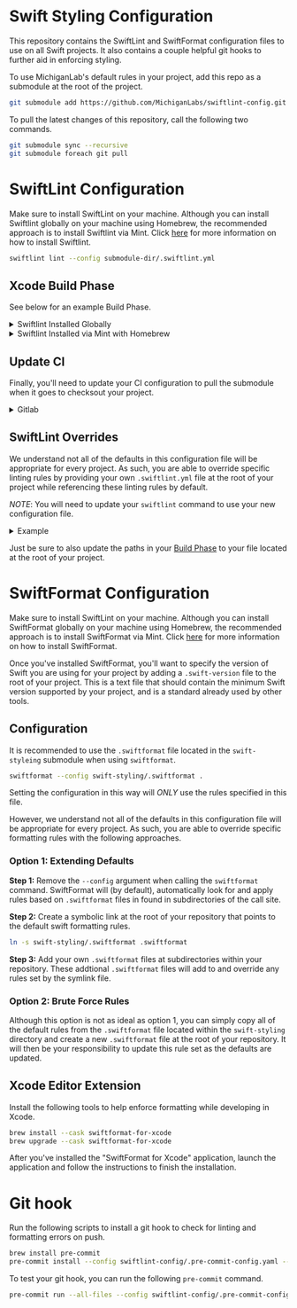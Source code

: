 # Swift Styling Configuration

This repository contains the SwiftLint and SwiftFormat configuration files to use on all Swift projects. It also contains a couple helpful git hooks to further aid in enforcing styling.

To use MichiganLab's default rules in your project, add this repo as a submodule at the root of the project.

```sh
git submodule add https://github.com/MichiganLabs/swiftlint-config.git
```

To pull the latest changes of this repository, call the following two commands.

```sh
git submodule sync --recursive
git submodule foreach git pull
```

# SwiftLint Configuration
Make sure to install SwiftLint on your machine. Although you can install Swiftlint globally on your machine using Homebrew, the recommended approach is to install Swiftlint via Mint. Click [here](https://github.com/realm/SwiftLint) for more information on how to install Swiftlint.


```sh
swiftlint lint --config submodule-dir/.swiftlint.yml
```

## Xcode Build Phase
See below for an example Build Phase.

<details>
<summary>Swiftlint Installed Globally</summary>

```sh
set -e

if ! which swiftlint >/dev/null; then
    echo "error: SwiftLint not installed, download from https://github.com/realm/SwiftLint"
    exit 1
fi

echo "swiftlint version:"
swiftlint version

# Uses the root .swiftlint.yml file that extends the practice specific file.
swiftlint lint --config swiftlint-config/.swiftlint.yml
```
</details>

<details>
<summary>Swiftlint Installed via Mint with Homebrew</summary>

```sh
export PATH="$PATH:/opt/homebrew/bin"

echo "swiftlint version:"
mint run realm/swiftlint swiftlint "--version"

# Uses the root .swiftlint.yml file that extends the practice specific file.
mint run realm/swiftlint swiftlint "--config" swiftlint-config/.swiftlint.yml
```
</details>


## Update CI
Finally, you'll need to update your CI configuration to pull the submodule when it goes to checksout your project.

<details>
<summary>Gitlab</summary>

```yml
before_script:
    - git submodule sync --recursive
    - git submodule foreach git pull
```

</details>

## SwiftLint Overrides

We understand not all of the defaults in this configuration file will be appropriate for every project. As such, you are able to override specific linting rules by providing your own `.swiftlint.yml` file at the root of your project while referencing these linting rules by default.

*NOTE*: You will need to update your `swiftlint` command to use your new configuration file.

<details>
<summary>Example</summary>

```yml
# Overrides from the parent configuration. Points to the linting defaults.
parent_config: swiftlint-config/.swiftlint.yml

indentation: 2

excluded:
  - test_derived_data/*

```

</details>

Just be sure to also update the paths in your [Build Phase](#xcode-build-phase) to your file located at the root of your project.


# SwiftFormat Configuration

Make sure to install SwiftLint on your machine. Although you can install SwiftFormat globally on your machine using Homebrew, the recommended approach is to install SwiftFormat via Mint. Click [here](https://github.com/nicklockwood/SwiftFormat) for more information on how to install SwiftFormat.

Once you've installed SwiftFormat, you'll want to specify the version of Swift you are using for your project by adding a `.swift-version` file to the root of your project. This is a text file that should contain the minimum Swift version supported by your project, and is a standard already used by other tools.

## Configuration

It is recommended to use the `.swiftformat` file located in the `swift-styleing` submodule when using `swiftformat`.

```sh
swiftformat --config swift-styling/.swiftformat .
```

Setting the configuration in this way will _ONLY_ use the rules specified in this file.

However, we understand not all of the defaults in this configuration file will be appropriate for every project. As such, you are able to override specific formatting rules with the following approaches.

### Option 1: Extending Defaults

**Step 1:** Remove the `--config` argument when calling the `swiftformat` command. SwiftFormat will (by default), automatically look for and apply rules based on `.swiftformat` files in found in subdirectories of the call site.

**Step 2:** Create a symbolic link at the root of your repository that points to the default swift formatting rules.

```sh
ln -s swift-styling/.swiftformat .swiftformat
```

**Step 3:** Add your own `.swiftformat` files at subdirectories within your repository. These addtional `.swiftformat` files will add to and override any rules set by the symlink file.

### Option 2: Brute Force Rules

Although this option is not as ideal as option 1, you can simply copy all of the default rules from the `.swiftformat` file located within the `swift-styling` directory and create a new `.swiftformat` file at the root of your repository. It will then be your responsibility to update this rule set as the defaults are updated.

## Xcode Editor Extension

Install the following tools to help enforce formatting while developing in Xcode.

```sh
brew install --cask swiftformat-for-xcode
brew upgrade --cask swiftformat-for-xcode
```

After you've installed the "SwiftFormat for Xcode" application, launch the application and follow the instructions to finish the installation.

# Git hook

Run the following scripts to install a git hook to check for linting and formatting errors on push.

```sh
brew install pre-commit
pre-commit install --config swiftlint-config/.pre-commit-config.yaml --hook-type pre-push
```

To test your git hook, you can run the following `pre-commit` command.

```sh
pre-commit run --all-files --config swiftlint-config/.pre-commit-config.yaml --hook-stage push
```
